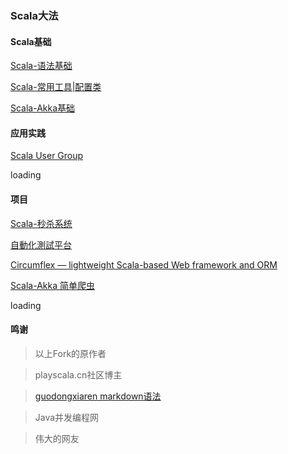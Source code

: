 ###  Scala大法 ###
 
#### Scala基础 #### 

[Scala-语法基础](https://github.com/jxnu-liguobin/Java-Learning-Summary/blob/master/src/cn/edu/jxnu/scala/ScalaBasic.md)

[Scala-常用工具|配置类](https://github.com/jxnu-liguobin/Java-Learning-Summary/blob/master/src/cn/edu/jxnu/scala/ScalaUtil.md)

[Scala-Akka基础](https://github.com/jxnu-liguobin/Java-Learning-Summary/blob/master/src/cn/edu/jxnu/scala/ScalaAkkaBasic.md)

#### 应用实践 ####

[Scala User Group](https://github.com/jxnu-liguobin/csug)

loading

#### 项目 ####

[Scala-秒杀系统](https://github.com/jxnu-liguobin/SpringBoot-SecKill-Scala)

[自動化測試平台](https://github.com/LightSwordSpringBoot/lightsword)

[Circumflex — lightweight Scala-based Web framework and ORM](https://github.com/inca/circumflex)

[Scala-Akka 简单爬虫](https://github.com/jxnu-liguobin/akka-crawler-example)

loading

#### 鸣谢 ####

>以上Fork的原作者

>playscala.cn社区博主

>[guodongxiaren markdown语法 ](https://github.com/guodongxiaren/README/blob/master/README.md)

>Java并发编程网

>伟大的网友



